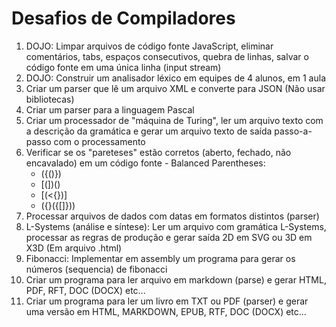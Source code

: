 # Desafios de Compiladores

1. DOJO: Limpar arquivos de código fonte JavaScript, eliminar comentários, tabs, espaços consecutivos, quebra de linhas, salvar o código fonte em uma única linha (input stream)
2. DOJO: Construir um analisador léxico em equipes de 4 alunos, em 1 aula
3. Criar um parser que lê um arquivo XML e converte para JSON (Não usar bibliotecas)
4. Criar um parser para a linguagem Pascal
5. Criar um processador de "máquina de Turing", ler um arquivo texto com a descrição da gramática e gerar um arquivo texto de saída passo-a-passo com o processamento
6. Verificar se os "pareteses" estão corretos (aberto, fechado, não encavalado) em um código fonte - Balanced Parentheses:
     - ({()})
     - [(])()
     - [(<{})]
     - ([](){}({[]}))
5. Processar arquivos de dados com datas em formatos distintos (parser)
6. L-Systems (análise e síntese): Ler um arquivo com gramática L-Systems, processar as regras de produção e gerar saída 2D em SVG ou 3D em X3D (Em arquivo .html) 
7. Fibonacci: Implementar em assembly um programa para gerar os números (sequencia) de fibonacci
8. Criar um programa para ler arquivo em markdown (parse) e gerar HTML, PDF, RFT, DOC (DOCX) etc...
9. Criar um programa para ler um livro em TXT ou PDF (parser) e gerar uma versão em HTML, MARKDOWN, EPUB, RTF, DOC (DOCX) etc...
